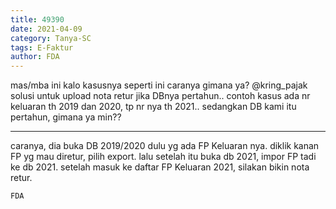 ```yaml
---
title: 49390
date: 2021-04-09
category: Tanya-SC
tags: E-Faktur
author: FDA
---
```


mas/mba ini kalo kasusnya seperti ini caranya gimana ya? @kring_pajak solusi untuk upload nota retur jika DBnya pertahun.. contoh kasus ada nr keluaran th 2019 dan 2020, tp nr nya th 2021.. sedangkan DB kami itu pertahun, gimana ya min??

---

caranya, dia buka DB 2019/2020 dulu yg ada FP Keluaran nya. diklik kanan FP yg mau diretur, pilih export. lalu setelah itu buka db 2021, impor FP tadi ke db 2021. setelah masuk ke daftar FP Keluaran 2021, silakan bikin nota retur.

`FDA`
